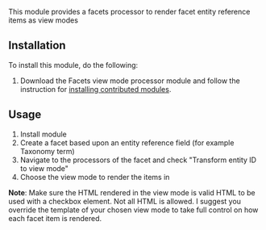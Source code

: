 This module provides a facets processor to render facet entity reference items as view modes

## Installation

To install this module, do the following:

1. Download the Facets view mode processor module and follow the instruction for
      [installing contributed modules](https://www.drupal.org/docs/8/extending-drupal-8/installing-contributed-modules-find-import-enable-configure-drupal-8).

## Usage

 1. Install module
 2. Create a facet based upon an entity reference field (for example Taxonomy term)
 3. Navigate to the processors of the facet and check "Transform entity ID to view mode"
 4. Choose the view mode to render the items in
 
__Note__: Make sure the HTML rendered in the view mode is valid HTML to be used with a checkbox element.
Not all HTML is allowed. I suggest you override the template of your chosen view mode to take full control on 
how each facet item is rendered.